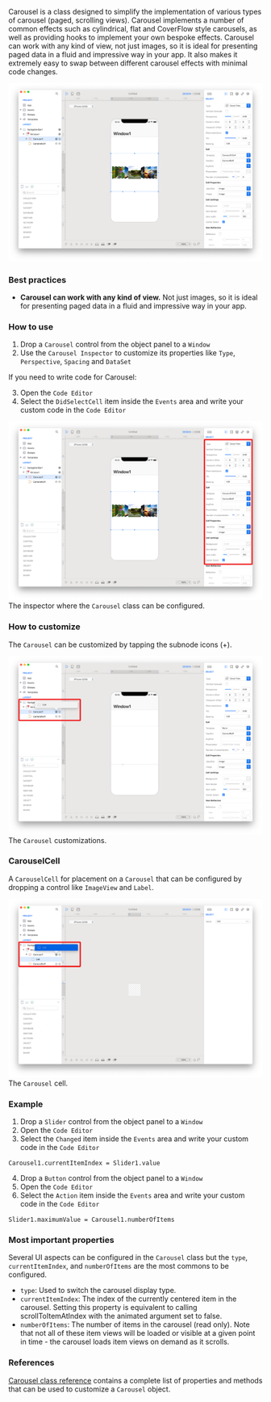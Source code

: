 Carousel is a class designed to simplify the implementation of various types of carousel (paged, scrolling views). Carousel implements a number of common effects such as cylindrical, flat and CoverFlow style carousels, as well as providing hooks to implement your own bespoke effects. Carousel can work with any kind of view, not just images, so it is ideal for presenting paged data in a fluid and impressive way in your app. It also makes it extremely easy to swap between different carousel effects with minimal code changes.

![Carousel](../images/creo2/carousel1.png)

### Best practices
* **Carousel can work with any kind of view.** Not just images, so it is ideal for presenting paged data in a fluid and impressive way in your app.

### How to use
1. Drop a `Carousel` control from the object panel to a `Window`
2. Use the `Carousel Inspector` to customize its properties like `Type`, `Perspective`, `Spacing` and `DataSet`

If you need to write code for Carousel:

3. Open the `Code Editor`
4. Select the `DidSelectCell` item inside the `Events` area and write your custom code in the `Code Editor`

![`Carousel` inspector](../images/creo2/carousel2.png)
The inspector where the `Carousel` class can be configured.

### How to customize
The `Carousel` can be customized by tapping the subnode icons (+).

![`Carousel` customizations](../images/creo2/carousel3.png)
The `Carousel` customizations.

### CarouselCell
A `CarouselCell` for placement on a `Carousel` that can be configured by dropping a control like `ImageView` and `Label`.

![`Carousel` cell](../images/creo2/carousel4.png)
The `Carousel` cell.

### Example
1. Drop a `Slider` control from the object panel to a `Window`
2. Open the `Code Editor`
3. Select the `Changed` item inside the `Events` area and write your custom code in the `Code Editor`
```
Carousel1.currentItemIndex = Slider1.value
```
4. Drop a `Button` control from the object panel to a `Window`
5. Open the `Code Editor`
6. Select the `Action` item inside the `Events` area and write your custom code in the `Code Editor`
```
Slider1.maximumValue = Carousel1.numberOfItems
```

### Most important properties
Several UI aspects can be configured in the `Carousel` class but the `type`, `currentItemIndex`, and `numberOfItems` are the most commons to be configured.
- `type`: Used to switch the carousel display type.
- `currentItemIndex`: The index of the currently centered item in the carousel. Setting this property is equivalent to calling scrollToItemAtIndex with the animated argument set to false.
- `numberOfItems`: The number of items in the carousel (read only). Note that not all of these item views will be loaded or visible at a given point in time - the carousel loads item views on demand as it scrolls. 

### References
[Carousel class reference](../classes/Carousel.html) contains a complete list of properties and methods that can be used to customize a `Carousel` object.
